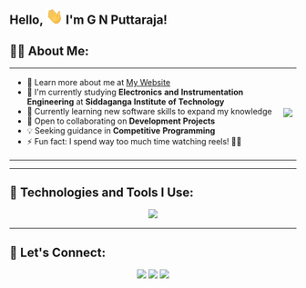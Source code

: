 ## Hello, <img src="https://raw.githubusercontent.com/ABSphreak/ABSphreak/master/gifs/Hi.gif" width="30px"> I'm G N Puttaraja!  

## 🧑‍💻 About Me:

<table>
  <tr>
    <td>
      <ul>
        <li>📌 Learn more about me at <a href="https://puttaraja024.github.io/Portfolio/">My Website</a></li>
        <li>🔭 I'm currently studying <strong>Electronics and Instrumentation Engineering</strong> at <strong>Siddaganga Institute of Technology</strong></li>
        <li>🌱 Currently learning new software skills to expand my knowledge</li>
        <li>🤝 Open to collaborating on <strong>Development Projects</strong></li>
        <li>💡 Seeking guidance in <strong>Competitive Programming</strong></li>
        <li>⚡ Fun fact: I spend way too much time watching reels! 🎥😂</li>
      </ul>
    </td>
    <td align="center">
      <img src="https://cdn.dribbble.com/users/2131993/screenshots/4948736/thoughtworks-gif_dribbble.gif" width="300px">
    </td>
  </tr>
</table>


---

## 🚀 Technologies and Tools I Use:

<p align="center">
  <img src="https://skillicons.dev/icons?i=java,spring,mysql,hibernate,html,css,js,bootstrap,jquery,git,linux" />
</p>

---

## 🔗 Let's Connect:
<p align="center">
  <a href="https://www.linkedin.com/in/g-n-puttaraja"><img src="https://img.shields.io/badge/LinkedIn-blue?style=for-the-badge&logo=linkedin"></a>
  <a href="https://github.com/Puttaraja024"><img src="https://img.shields.io/badge/GitHub-black?style=for-the-badge&logo=github"></a>
  <a href="puttaraja.1si22ei006@gmail.com"><img src="https://img.shields.io/badge/Email-red?style=for-the-badge&logo=gmail"></a>
</p>
